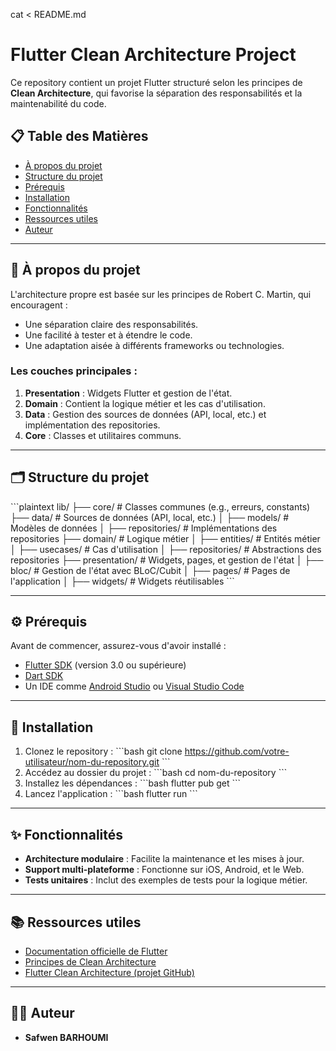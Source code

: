cat <<EOF > README.md
# Flutter Clean Architecture Project

Ce repository contient un projet Flutter structuré selon les principes de **Clean Architecture**, qui favorise la séparation des responsabilités et la maintenabilité du code.

## 📋 Table des Matières
- [À propos du projet](#-à-propos-du-projet)
- [Structure du projet](#-structure-du-projet)
- [Prérequis](#-prérequis)
- [Installation](#-installation)
- [Fonctionnalités](#-fonctionnalités)
- [Ressources utiles](#-ressources-utiles)
- [Auteur](#-auteur)

---

## 🧐 À propos du projet
L'architecture propre est basée sur les principes de Robert C. Martin, qui encouragent :
- Une séparation claire des responsabilités.
- Une facilité à tester et à étendre le code.
- Une adaptation aisée à différents frameworks ou technologies.

### Les couches principales :
1. **Presentation** : Widgets Flutter et gestion de l'état.
2. **Domain** : Contient la logique métier et les cas d'utilisation.
3. **Data** : Gestion des sources de données (API, local, etc.) et implémentation des repositories.
4. **Core** : Classes et utilitaires communs.

---

## 🗂️ Structure du projet

\`\`\`plaintext
lib/
├── core/            # Classes communes (e.g., erreurs, constants)
├── data/            # Sources de données (API, local, etc.)
│   ├── models/      # Modèles de données
│   ├── repositories/ # Implémentations des repositories
├── domain/          # Logique métier
│   ├── entities/    # Entités métier
│   ├── usecases/    # Cas d'utilisation
│   ├── repositories/ # Abstractions des repositories
├── presentation/    # Widgets, pages, et gestion de l'état
│   ├── bloc/        # Gestion de l'état avec BLoC/Cubit
│   ├── pages/       # Pages de l'application
│   ├── widgets/     # Widgets réutilisables
\`\`\`

---

## ⚙️ Prérequis

Avant de commencer, assurez-vous d'avoir installé :
- [Flutter SDK](https://flutter.dev/docs/get-started/install) (version 3.0 ou supérieure)
- [Dart SDK](https://dart.dev/get-dart)
- Un IDE comme [Android Studio](https://developer.android.com/studio) ou [Visual Studio Code](https://code.visualstudio.com/)

---

## 🚀 Installation

1. Clonez le repository :
   \`\`\`bash
   git clone https://github.com/votre-utilisateur/nom-du-repository.git
   \`\`\`
2. Accédez au dossier du projet :
   \`\`\`bash
   cd nom-du-repository
   \`\`\`
3. Installez les dépendances :
   \`\`\`bash
   flutter pub get
   \`\`\`
4. Lancez l'application :
   \`\`\`bash
   flutter run
   \`\`\`

---

## ✨ Fonctionnalités

- **Architecture modulaire** : Facilite la maintenance et les mises à jour.
- **Support multi-plateforme** : Fonctionne sur iOS, Android, et le Web.
- **Tests unitaires** : Inclut des exemples de tests pour la logique métier.

---

## 📚 Ressources utiles

- [Documentation officielle de Flutter](https://flutter.dev/docs)
- [Principes de Clean Architecture](https://8thlight.com/blog/uncle-bob/2012/08/13/the-clean-architecture.html)
- [Flutter Clean Architecture (projet GitHub)](https://github.com/boskokg/flutter-clean-architecture)

---

## 👨‍💻 Auteur

- **Safwen BARHOUMI**  

